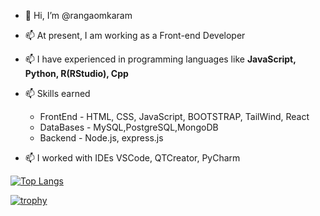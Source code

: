 - 👋 Hi, I’m @rangaomkaram
-  📫 At present, I am working as a Front-end Developer
- 📫 I have experienced in programming languages like <b>JavaScript, Python, R(RStudio), Cpp</b>
- 📫 Skills earned 
       <ul>
       <li> FrontEnd         - HTML, CSS, JavaScript, BOOTSTRAP, TailWind, React</li>
       <li> DataBases        - MySQL,PostgreSQL,MongoDB </li>
       <li> Backend          - Node.js, express.js </li>
      </ul>

- 📫 I worked with IDEs VSCode, QTCreator, PyCharm

[![Top Langs](https://github-readme-stats.vercel.app/api/top-langs/?username=rangaomkaram)](https://github.com/rangaomkaram/github-readme-stats)
  
[![trophy](https://github-profile-trophy.vercel.app/?username=rangaomkaram&theme=discord)](https://github.com/rangaomkaram/github-profile-trophy)


<!---![ranga's GitHub stats](https://github-readme-stats.vercel.app/api?username=rangaomkaram&show_icons=true&theme=radical) --->
<!--- 📫 I worked as a Geo-Spatial Analyst intern (Domain: Agriculture) --->


 
<!---
rangaomkaram /My Profile is a ✨ special ✨ repository because its `README.md` (this file) appears on your GitHub profile.
You can click the Preview link to take a look at your changes.
--->
